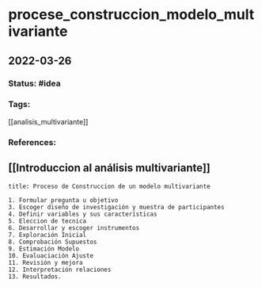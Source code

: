 # procese_construccion_modelo_multivariante
## 2022-03-26

### Status: #idea
### Tags:
[[analisis_multivariante]]
### References:
[[Introduccion al análisis multivariante]]
---

```ad-note
title: Proceso de Construccion de un modelo multivariante

1. Formular pregunta u objetivo
3. Escoger diseño de investigación y muestra de participantes
4. Definir variables y sus características
5. Eleccion de tecnica
6. Desarrollar y escoger instrumentos
7. Exploración Inicial
8. Comprobación Supuestos
9. Estimación Modelo
10. Evaluaciación Ajuste
11. Revisión y mejora
12. Interpretación relaciones
13. Resultados.
```
